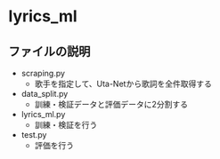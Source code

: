 # lyrics_ml

## ファイルの説明
* scraping.py
  * 歌手を指定して、Uta-Netから歌詞を全件取得する
* data_split.py
  * 訓練・検証データと評価データに2分割する
* lyrics_ml.py
  * 訓練・検証を行う
* test.py
  * 評価を行う
